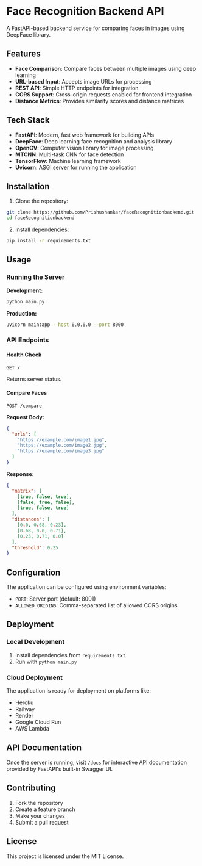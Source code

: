 # Face Recognition Backend API

A FastAPI-based backend service for comparing faces in images using DeepFace library.

## Features

- **Face Comparison**: Compare faces between multiple images using deep learning
- **URL-based Input**: Accepts image URLs for processing
- **REST API**: Simple HTTP endpoints for integration
- **CORS Support**: Cross-origin requests enabled for frontend integration
- **Distance Metrics**: Provides similarity scores and distance matrices

## Tech Stack

- **FastAPI**: Modern, fast web framework for building APIs
- **DeepFace**: Deep learning face recognition and analysis library
- **OpenCV**: Computer vision library for image processing
- **MTCNN**: Multi-task CNN for face detection
- **TensorFlow**: Machine learning framework
- **Uvicorn**: ASGI server for running the application

## Installation

1. Clone the repository:
```bash
git clone https://github.com/Prishushankar/faceRecognitionbackend.git
cd faceRecognitionbackend
```

2. Install dependencies:
```bash
pip install -r requirements.txt
```

## Usage

### Running the Server

**Development:**
```bash
python main.py
```

**Production:**
```bash
uvicorn main:app --host 0.0.0.0 --port 8000
```

### API Endpoints

#### Health Check
```
GET /
```
Returns server status.

#### Compare Faces
```
POST /compare
```

**Request Body:**
```json
{
  "urls": [
    "https://example.com/image1.jpg",
    "https://example.com/image2.jpg",
    "https://example.com/image3.jpg"
  ]
}
```

**Response:**
```json
{
  "matrix": [
    [true, false, true],
    [false, true, false],
    [true, false, true]
  ],
  "distances": [
    [0.0, 0.68, 0.23],
    [0.68, 0.0, 0.71],
    [0.23, 0.71, 0.0]
  ],
  "threshold": 0.25
}
```

## Configuration

The application can be configured using environment variables:

- `PORT`: Server port (default: 8001)
- `ALLOWED_ORIGINS`: Comma-separated list of allowed CORS origins

## Deployment

### Local Development
1. Install dependencies from `requirements.txt`
2. Run with `python main.py`

### Cloud Deployment
The application is ready for deployment on platforms like:
- Heroku
- Railway
- Render
- Google Cloud Run
- AWS Lambda

## API Documentation

Once the server is running, visit `/docs` for interactive API documentation provided by FastAPI's built-in Swagger UI.

## Contributing

1. Fork the repository
2. Create a feature branch
3. Make your changes
4. Submit a pull request

## License

This project is licensed under the MIT License.
